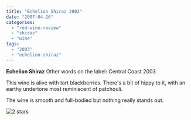 ```yaml
---
title: "Echelion Shiraz 2003"
date: "2007-04-26"
categories: 
  - "red-wine-review"
  - "shiraz"
  - "wine"
tags: 
  - "2003"
  - "echelion-shiraz"
---
```


**Echelion Shiraz** Other words on the label: Central Coast 2003

This wine is alive with tart blackberries. There's a bit of hippy to it, with an earthy undertone most reminiscent of patchouli.

The wine is smooth and full-bodied but nothing really stands out.

![2 stars](http://www.rebeccagomezfarrell.com/wp-content/uploads/2009/02/rating_chicken11.gif "rating_chicken11")
